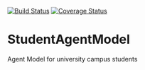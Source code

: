 [![Build Status](https://travis-ci.org/Sanjeev-S/StudentAgentModel.svg?branch=master)](https://travis-ci.org/Sanjeev-S/StudentAgentModel)
[![Coverage Status](https://coveralls.io/repos/github/Sanjeev-S/StudentAgentModel/badge.svg?branch=master)](https://coveralls.io/github/Sanjeev-S/StudentAgentModel?branch=master)

# StudentAgentModel

Agent Model for university campus students
